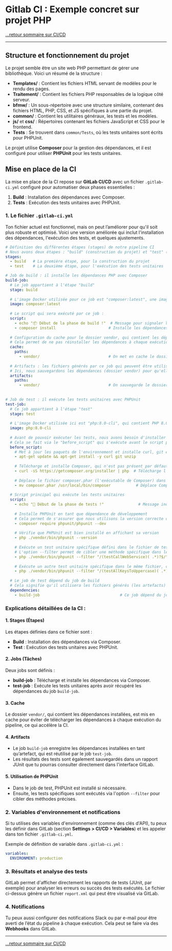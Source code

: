 # Gitlab CI : Exemple concret sur projet PHP

[...retour sommaire sur CI/CD](../menu.md)

---

## Structure et fonctionnement du projet

Le projet semble être un site web PHP permettant de gérer une bibliothèque. Voici un résumé de la structure :

- **Templates/** : Contient les fichiers HTML servant de modèles pour le rendu des pages.
- **Traitement/** : Contient les fichiers PHP responsables de la logique côté serveur.
- **bfmw/** : Un sous-répertoire avec une structure similaire, contenant des fichiers HTML, PHP, CSS, et JS spécifiques à une partie du projet.
- **common/** : Contient les utilitaires généraux, les tests et les modèles.
- **js/** et **css/** : Répertoires contenant les fichiers JavaScript et CSS pour le frontend.
- **Tests** : Se trouvent dans `common/Tests`, où les tests unitaires sont écrits pour PHPUnit.

Le projet utilise **Composer** pour la gestion des dépendances, et il est configuré pour utiliser **PHPUnit** pour les tests unitaires.

## Mise en place de la CI

La mise en place de la CI repose sur **GitLab CI/CD** avec un fichier `.gitlab-ci.yml` configuré pour automatiser deux phases essentielles :
1. **Build** : Installation des dépendances avec Composer.
2. **Tests** : Exécution des tests unitaires avec PHPUnit.

### 1. Le fichier `.gitlab-ci.yml`

Ton fichier actuel est fonctionnel, mais on peut l’améliorer pour qu'il soit plus robuste et optimisé. Voici une version améliorée qui inclut l'installation des dépendances, l'exécution des tests, et quelques ajustements.

```yaml
# Définition des différentes étapes (stages) de notre pipeline CI
# Nous avons deux étapes : "build" (construction du projet) et "test" (exécution des tests)
stages:
  - build   # La première étape, pour la construction du projet
  - test    # La deuxième étape, pour l'exécution des tests unitaires

# Job de build : il installe les dépendances PHP avec Composer
build-job:
  # Le job appartient à l'étape "build"
  stage: build
  
  # L'image Docker utilisée pour ce job est "composer:latest", une image qui contient Composer préinstallé
  image: composer:latest
  
  # Le script qui sera exécuté par ce job :
  script:
    - echo "📦 Début de la phase de build !"  # Message pour signaler le début du build
    - composer install                       # Installe les dépendances PHP à partir du fichier composer.json
  
  # Configuration du cache pour le dossier vendor, qui contient les dépendances PHP
  # Cela permet de ne pas réinstaller les dépendances à chaque exécution du pipeline, ce qui accélère le processus
  cache:
    paths:
      - vendor/                              # On met en cache le dossier vendor où sont installées les dépendances
  
  # Artifacts : les fichiers générés par ce job qui peuvent être utilisés par les jobs suivants
  # Ici, nous sauvegardons les dépendances (dossier vendor) pour qu'elles puissent être réutilisées dans le job de test
  artifacts:
    paths:
      - vendor/                              # On sauvegarde le dossier vendor comme artifact
  
 
# Job de test : il exécute les tests unitaires avec PHPUnit
test-job:
  # Ce job appartient à l'étape "test"
  stage: test
  
  # L'image Docker utilisée ici est "php:8.0-cli", qui contient PHP 8.0 sans Composer
  image: php:8.0-cli
  
  # Avant de pouvoir exécuter les tests, nous avons besoin d'installer quelques outils, comme Composer
  # Cela se fait via le "before_script" qui s'exécute avant le script principal
  before_script:
    # Met à jour les paquets de l'environnement et installe curl, git et unzip, nécessaires pour installer Composer
    - apt-get update && apt-get install -y curl git unzip
    
    # Télécharge et installe Composer, qui n'est pas présent par défaut dans cette image Docker
    - curl -sS https://getcomposer.org/installer | php  # Télécharge l'installateur de Composer
    
    # Déplace le fichier composer.phar (l'exécutable de Composer) dans un répertoire accessible globalement
    - mv composer.phar /usr/local/bin/composer           # Déplace Composer pour le rendre utilisable avec la commande "composer"
  
  # Script principal qui exécute les tests unitaires
  script:
    - echo "🧪 Début de la phase de tests !"               # Message indiquant le début de l'exécution des tests
    
    # Installe PHPUnit en tant que dépendance de développement
    # Cela permet de s'assurer que nous utilisons la version correcte de PHPUnit, même si elle n'est pas dans composer.json
    - composer require phpunit/phpunit --dev
    
    # Vérifie que PHPUnit est bien installé en affichant sa version
    - php ./vendor/bin/phpunit --version
    
    # Exécute un test unitaire spécifique défini dans le fichier de test WS_UtilTest.php
    # L'option --filter permet de cibler une méthode spécifique dans le test, ici "testCallWebService"
    - php ./vendor/bin/phpunit --filter "/(testCallWebService)( .*)?$/" ./common/Tests/WS_UtilTest.php
    
    # Exécute un autre test unitaire spécifique dans le même fichier, cette fois pour la méthode "testAllKeysToUppercase"
    - php ./vendor/bin/phpunit --filter "/(testAllKeysToUppercase)( .*)?$/" ./common/Tests/WS_UtilTest.php
  
  # Le job de test dépend du job de build
  # Cela signifie qu'il utilisera les fichiers générés (les artefacts) par le job de build, notamment le dossier vendor qui contient les dépendances
  dependencies:
    - build-job                                   # Ce job dépend du job de build
```

### Explications détaillées de la CI :

#### 1. **Stages (Étapes)**
Les étapes définies dans ce fichier sont :
- **Build** : Installation des dépendances via Composer.
- **Test** : Exécution des tests unitaires avec PHPUnit.

#### 2. **Jobs (Tâches)**
Deux jobs sont définis : 
- **build-job** : Télécharge et installe les dépendances via Composer.
- **test-job** : Exécute les tests unitaires après avoir récupéré les dépendances du job `build-job`.

#### 3. **Cache**
Le dossier `vendor/`, qui contient les dépendances installées, est mis en cache pour éviter de télécharger les dépendances à chaque exécution du pipeline, ce qui accélère la CI.

#### 4. **Artifacts**
- Le job `build-job` enregistre les dépendances installées en tant qu’artefact, qui est réutilisé par le job `test-job`.
- Les résultats des tests sont également sauvegardés dans un rapport JUnit que tu pourras consulter directement dans l'interface GitLab.

#### 5. **Utilisation de PHPUnit**
- Dans le job de test, PHPUnit est installé si nécessaire.
- Ensuite, les tests spécifiques sont exécutés via l'option `--filter` pour cibler des méthodes précises.

### 2. Variables d'environnement et notifications

Si tu utilises des variables d'environnement (comme des clés d'API), tu peux les définir dans GitLab (section **Settings > CI/CD > Variables**) et les appeler dans ton fichier `.gitlab-ci.yml`.

Exemple de définition de variable dans `.gitlab-ci.yml` :
```yaml
variables:
  ENVIRONMENT: production
```

### 3. Résultats et analyse des tests
GitLab permet d'afficher directement les rapports de tests (JUnit, par exemple) pour analyser les erreurs ou succès des tests exécutés. Le fichier ci-dessus génère un fichier `report.xml` qui peut être visualisé via GitLab.

### 4. Notifications
Tu peux aussi configurer des notifications Slack ou par e-mail pour être averti de l’état du pipeline à chaque exécution. Cela peut se faire via des **Webhooks** dans GitLab.

---

[...retour sommaire sur CI/CD](../menu.md)
